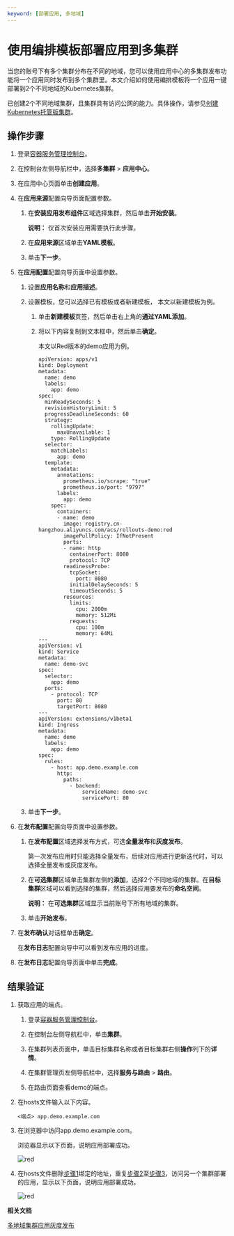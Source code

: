 ```yaml
---
keyword: [部署应用, 多地域]
---
```


# 使用编排模板部署应用到多集群

当您的账号下有多个集群分布在不同的地域，您可以使用应用中心的多集群发布功能将一个应用同时发布到多个集群里。本文介绍如何使用编排模板将一个应用一键部署到2个不同地域的Kubernetes集群。

已创建2个不同地域集群，且集群具有访问公网的能力。具体操作，请参见[创建Kubernetes托管版集群](/cn.zh-CN/Kubernetes集群用户指南/集群/创建集群/创建Kubernetes托管版集群.md)。

## 操作步骤

1.  登录[容器服务管理控制台](https://cs.console.aliyun.com)。

2.  在控制台左侧导航栏中，选择**多集群** \> **应用中心**。

3.  在应用中心页面单击**创建应用**。

4.  在**应用来源**配置向导页面配置参数。

    1.  在**安装应用发布组件**区域选择集群，然后单击**开始安装**。

        **说明：** 仅首次安装应用需要执行此步骤。

    2.  在**应用来源**区域单击**YAML模板**。

    3.  单击**下一步**。

5.  在**应用配置**配置向导页面中设置参数。

    1.  设置**应用名称**和**应用描述**。

    2.  设置模板，您可以选择已有模板或者新建模板， 本文以新建模板为例。

        1.  单击**新建模板**页签，然后单击右上角的**通过YAML添加**。
        2.  将以下内容复制到文本框中，然后单击**确定**。

            本文以Red版本的demo应用为例。

            ```
            apiVersion: apps/v1
            kind: Deployment
            metadata:
              name: demo
              labels:
                app: demo
            spec:
              minReadySeconds: 5
              revisionHistoryLimit: 5
              progressDeadlineSeconds: 60
              strategy:
                rollingUpdate:
                  maxUnavailable: 1
                type: RollingUpdate
              selector:
                matchLabels:
                  app: demo
              template:
                metadata:
                  annotations:
                    prometheus.io/scrape: "true"
                    prometheus.io/port: "9797"
                  labels:
                    app: demo
                spec:
                  containers:
                  - name: demo
                    image: registry.cn-hangzhou.aliyuncs.com/acs/rollouts-demo:red
                    imagePullPolicy: IfNotPresent
                    ports:
                    - name: http
                      containerPort: 8080
                      protocol: TCP
                    readinessProbe:
                      tcpSocket:
                        port: 8080
                      initialDelaySeconds: 5
                      timeoutSeconds: 5
                    resources:
                      limits:
                        cpu: 2000m
                        memory: 512Mi
                      requests:
                        cpu: 100m
                        memory: 64Mi
            ---
            apiVersion: v1
            kind: Service
            metadata:
              name: demo-svc
            spec:
              selector:
                app: demo
              ports:
                - protocol: TCP
                  port: 80
                  targetPort: 8080
            ---
            apiVersion: extensions/v1beta1
            kind: Ingress
            metadata:
              name: demo
              labels:
                app: demo
            spec:
              rules:
                - host: app.demo.example.com
                  http:
                    paths:
                      - backend:
                          serviceName: demo-svc
                          servicePort: 80
            ```

    3.  单击**下一步**。

6.  在**发布配置**配置向导页面中设置参数。

    1.  在**发布配置**区域选择发布方式，可选**全量发布**和**灰度发布**。

        第一次发布应用时只能选择全量发布，后续对应用进行更新迭代时，可以选择全量发布或灰度发布。

    2.  在**可选集群**区域单击集群左侧的**添加**，选择2个不同地域的集群。在**目标集群**区域可以看到选择的集群，然后选择应用要发布的**命名空间**。

        **说明：** 在**可选集群**区域显示当前账号下所有地域的集群。

    3.  单击**开始发布**。

7.  在**发布确认**对话框单击**确定**。

    在**发布日志**配置向导中可以看到发布应用的进度。

8.  在**发布日志**配置向导页面中单击**完成**。


## 结果验证

1.  获取应用的端点。

    1.  登录[容器服务管理控制台](https://cs.console.aliyun.com)。

    2.  在控制台左侧导航栏中，单击**集群**。

    3.  在集群列表页面中，单击目标集群名称或者目标集群右侧**操作**列下的**详情**。

    4.  在集群管理页左侧导航栏中，选择**服务与路由** \> **路由**。

    5.  在路由页面查看demo的端点。

2.  在hosts文件输入以下内容。

    ```
    <端点> app.demo.example.com 
    ```

3.  在浏览器中访问app.demo.example.com。

    浏览器显示以下页面，说明应用部署成功。

    ![red ](https://static-aliyun-doc.oss-accelerate.aliyuncs.com/assets/img/zh-CN/6570048161/p263871.png)

4.  在hosts文件删除[步骤1](#step_kst_on8_nxi)绑定的地址，重复[步骤2](#step_lvi_x68_wmz)至[步骤3](#step_bwb_id7_mfs)，访问另一个集群部署的应用，显示以下页面，说明应用部署成功。

    ![red ](https://static-aliyun-doc.oss-accelerate.aliyuncs.com/assets/img/zh-CN/6570048161/p263871.png)


**相关文档**  


[多地域集群应用灰度发布](/cn.zh-CN/Kubernetes集群用户指南/应用中心/多集群发布/多地域集群应用灰度发布.md)

